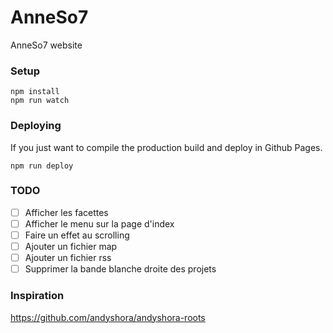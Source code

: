 # AnneSo7

AnneSo7 website

### Setup

    npm install
    npm run watch

### Deploying

If you just want to compile the production build and deploy in Github Pages.

    npm run deploy

### TODO

 - [ ] Afficher les facettes
 - [ ] Afficher le menu sur la page d'index
 - [ ] Faire un effet au scrolling
 - [ ] Ajouter un fichier map
 - [ ] Ajouter un fichier rss
 - [ ] Supprimer la bande blanche droite des projets

### Inspiration

https://github.com/andyshora/andyshora-roots
